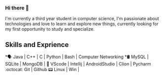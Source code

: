 ### Hi there 👋

I'm currently a third year student in computer science, I'm passionate about technologies and love to learn and explore new things, currently looking for my first opportunity to study and specialize.

## Skills and Exprience


*🗣 Java | C++ | C | Python | Bash | Computer Networking
*🛢️ MySQL | SQLite | MongoDB |
🎲 VScode | Intellij | AndroidStudio | Clion | Pycharm
:octocat: Git | Github
📟 Linux | Win |

